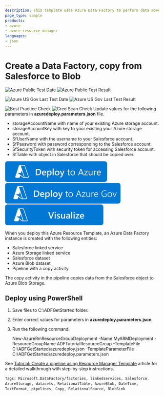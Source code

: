 ```yaml
---
description: This template uses Azure Data Factory to perform data movement from Salesforce to Azure Blobs
page_type: sample
products:
- azure
- azure-resource-manager
languages:
- json
---
```

# Create a Data Factory, copy from Salesforce to Blob

![Azure Public Test Date](https://azurequickstartsservice.blob.core.windows.net/badges/quickstarts/microsoft.datafactory/data-factory-salesforce-to-blob-copy/PublicLastTestDate.svg)
![Azure Public Test Result](https://azurequickstartsservice.blob.core.windows.net/badges/quickstarts/microsoft.datafactory/data-factory-salesforce-to-blob-copy/PublicDeployment.svg)

![Azure US Gov Last Test Date](https://azurequickstartsservice.blob.core.windows.net/badges/quickstarts/microsoft.datafactory/data-factory-salesforce-to-blob-copy/FairfaxLastTestDate.svg)
![Azure US Gov Last Test Result](https://azurequickstartsservice.blob.core.windows.net/badges/quickstarts/microsoft.datafactory/data-factory-salesforce-to-blob-copy/FairfaxDeployment.svg)

![Best Practice Check](https://azurequickstartsservice.blob.core.windows.net/badges/quickstarts/microsoft.datafactory/data-factory-salesforce-to-blob-copy/BestPracticeResult.svg)
![Cred Scan Check](https://azurequickstartsservice.blob.core.windows.net/badges/quickstarts/microsoft.datafactory/data-factory-salesforce-to-blob-copy/CredScanResult.svg)
Update values for the following parameters in **azuredeploy.parameters.json** file.

- storageAccountName with name of your existing Azure storage account.
- storageAccountKey with key to your existing your Azure storage account.
- SfUserName with the username to your Salesforce account.
- SfPassword with password corresponding to the Salesforce account.
- SfSecurityToken with security token for accessing Salesforce account.
- SfTable with object in Salesforce that should be copied over.

[![Deploy To Azure](https://raw.githubusercontent.com/Azure/azure-quickstart-templates/master/1-CONTRIBUTION-GUIDE/images/deploytoazure.svg?sanitize=true)](https://portal.azure.com/#create/Microsoft.Template/uri/https%3A%2F%2Fraw.githubusercontent.com%2FAzure%2Fazure-quickstart-templates%2Fmaster%2Fquickstarts%2Fmicrosoft.datafactory%2Fdata-factory-salesforce-to-blob-copy%2Fazuredeploy.json)
[![Deploy To Azure US Gov](https://raw.githubusercontent.com/Azure/azure-quickstart-templates/master/1-CONTRIBUTION-GUIDE/images/deploytoazuregov.svg?sanitize=true)](https://portal.azure.us/#create/Microsoft.Template/uri/https%3A%2F%2Fraw.githubusercontent.com%2FAzure%2Fazure-quickstart-templates%2Fmaster%2Fquickstarts%2Fmicrosoft.datafactory%2Fdata-factory-salesforce-to-blob-copy%2Fazuredeploy.json)
[![Visualize](https://raw.githubusercontent.com/Azure/azure-quickstart-templates/master/1-CONTRIBUTION-GUIDE/images/visualizebutton.svg?sanitize=true)](http://armviz.io/#/?load=https%3A%2F%2Fraw.githubusercontent.com%2FAzure%2Fazure-quickstart-templates%2Fmaster%2Fquickstarts%2Fmicrosoft.datafactory%2Fdata-factory-salesforce-to-blob-copy%2Fazuredeploy.json)

When you deploy this Azure Resource Template, an Azure Data Factory instance is created with the following entities:

- Salesforce linked service
- Azure Storage linked service
- Salesforce dataset
- Azure Blob dataset
- Pipeline with a copy activity

The copy activity in the pipeline copies data from the Salesforce object to Azure Blob Storage.

## Deploy using PowerShell
1. Save files to C:\ADFGetStarted folder.
2. Enter correct values for parameters in **azuredeploy.parameters.json**.
2. Run the following command:
	
	New-AzureRmResourceGroupDeployment -Name MyARMDeployment -ResourceGroupName ADFTutorialResourceGroup -TemplateFile C:\ADFGetStarted\azuredeploy.json -TemplateParameterFile C:\ADFGetStarted\azuredeploy.parameters.json

See [Tutorial: Create a pipeline using Resource Manager Template](https://azure.microsoft.com/documentation/articles/data-factory-copy-activity-tutorial-using-azure-resource-manager-template/?rnd=1#create-data-factory) article for a detailed walkthrough with step-by-step instructions.

`Tags: Microsoft.DataFactory/factories, linkedservices, Salesforce, AzureStorage, datasets, RelationalTable, AzureBlob, DateTime, TextFormat, pipelines, Copy, RelationalSource, BlobSink`
